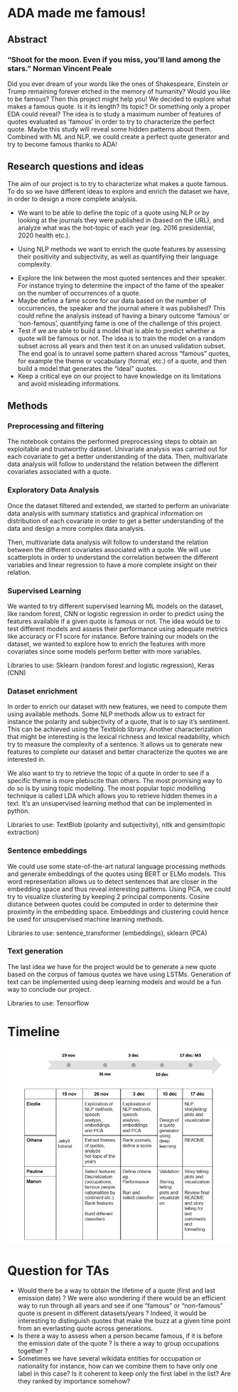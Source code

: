 # ADA made me famous!

## Abstract
### “Shoot for the moon. Even if you miss, you'll land among the stars.” Norman Vincent Peale
Did you ever dream of your words like the ones of Shakespeare, Einstein or Trump remaining forever etched in the memory of humanity?  Would you like to be famous? Then this project might help you!
We decided to explore what makes a famous quote. Is it its length? Its topic? Or something only a proper EDA could reveal? The idea is to study a maximum number of features of quotes evaluated as ‘famous’ in order to try to characterize the perfect quote. Maybe this study will reveal some hidden patterns about them. Combined with ML and NLP, we could create a perfect quote generator and try to become famous thanks to ADA!


## Research questions and ideas
The aim of our project is to try to characterize what makes a quote famous. To do so we have different ideas to explore and enrich the dataset we have, in order to design a more complete analysis.

- We want to be able to define the topic of a quote using NLP or by looking at the journals they were published in (based on the URL), and analyze what was the hot-topic of each year (eg. 2016 presidential, 2020 health etc.).
* Using NLP methods we want to enrich the quote features by assessing their positivity and subjectivity, as well as quantifying their language complexity.
- Explore the link between the most quoted sentences and their speaker. For instance trying to determine the impact of the fame of the speaker on the number of occurrences of a quote.
- Maybe define a fame score for our data based on the number of occurrences, the speaker and the journal where it was published? This could refine the analysis instead of having a binary outcome ‘famous’ or ‘non-famous’, quantifying fame is one of the challenge of this project.
- Test if we are able to build a model that is able to predict whether a quote will be famous or not. The idea is to train the model  on a random subset across all years and then test it on an unused validation subset.
The end goal is to unravel some pattern shared across “famous” quotes, for example the theme or vocabulary (formal, etc.)  of a quote, and then build a model that generates the “ideal” quotes.
- Keep a critical eye on our project to have knowledge on its limitations and avoid misleading informations.

## Methods
### Preprocessing and filtering
The notebook contains the performed preprocessing steps to obtain an exploitable and trustworthy dataset. Univariate analysis was carried out for each covariate to get a better understanding of the data. Then, multivariate data analysis will follow to understand the relation between the different covariates associated with a quote. 

### Exploratory Data Analysis
Once the dataset filtered and extended, we started to perform an univariate data analysis with summary statistics and graphical information on distribution of each covariate in order to get a better understanding of the data and design a more complex data analysis.

Then, multivariate data analysis will follow to understand the relation between the different covariates associated with a quote. We will use scatterplots in order to understand the correlation between the different variables and linear regression to have a more complete insight on their relation.

### Supervised Learning
We wanted to try different supervised learning ML models on the dataset, like random forest, CNN or logistic regression in order to predict using the features available if a given quote is famous or not. The idea would be to test different models and assess their performance using adequate metrics like accuracy or F1 score for instance. Before training our models on the dataset, we wanted to explore how to enrich the features with more covariates since some models perform better with more variables.

Libraries to use: Sklearn (random forest and logistic regression), Keras (CNN)

### Dataset enrichment
In order to enrich our dataset with new features, we need to compute them using available methods. Some NLP methods allow us to extract for instance the polarity and subjectivity of a quote, that is to say it’s sentiment. This can be achieved using the Textblob library. Another characterization that might be interesting is the lexical richness and lexical readability, which try to measure the complexity of a sentence. It allows us to generate new features to complete our dataset and better characterize the quotes we are interested in.

We also want to try to retrieve the topic of a quote in order to see if a specific theme is more plebiscite than others. The most promising way to do so is by using topic modelling. The most popular topic modelling technique is called LDA which allows you to retrieve hidden themes in a text. It’s an unsupervised learning method that can be implemented in python.

Libraries to use: TextBlob (polarity and subjectivity), nltk and gensim(topic extraction)

### Sentence embeddings
We could use some state-of-the-art natural language processing methods and generate embeddings of the quotes using BERT or ELMo models. This word representation allows us to detect sentences that are closer in the embedding space and thus reveal interesting patterns. Using PCA, we could try to visualize clustering by keeping 2 principal components. Cosine distance between quotes could be computed in order to determine their proximity in the embedding space. Embeddings and clustering could hence be used for unsupervised machine learning methods.

Libraries to use: sentence_transformer (embeddings), sklearn (PCA)


### Text generation
The last idea we have for the project would be to generate a new quote based on the corpus of famous quotes we have using LSTMs. Generation of text can be implemented using deep learning models and would be a fun way to conclude our project.

Libraries to use: Tensorflow

# Timeline
![TIMELINE.jpg](https://github.com/epfl-ada/ada-2021-project-aficionada/blob/main/TIMELINE.jpg?raw=true)

# Question for TAs
- Would there be a way to obtain the lifetime of a quote (first and last emission date) ? We were also wondering if there would be an efficient way to run through all years and see if one “famous” or “non-famous” quote is present in different datasets/years ?
Indeed, it would be interesting to distinguish quotes that make the buzz at a given time point from an everlasting quote across generations. 
- Is there a way to assess when a person became famous, if it is before the emission date of the quote ? Is there a way to group occupations together ?
- Sometimes we have several wikidata entities for occupation or nationality for instance, how can we combine them to have only one label in this case? Is it coherent to keep only the first label in the list? Are they ranked by importance somehow?








